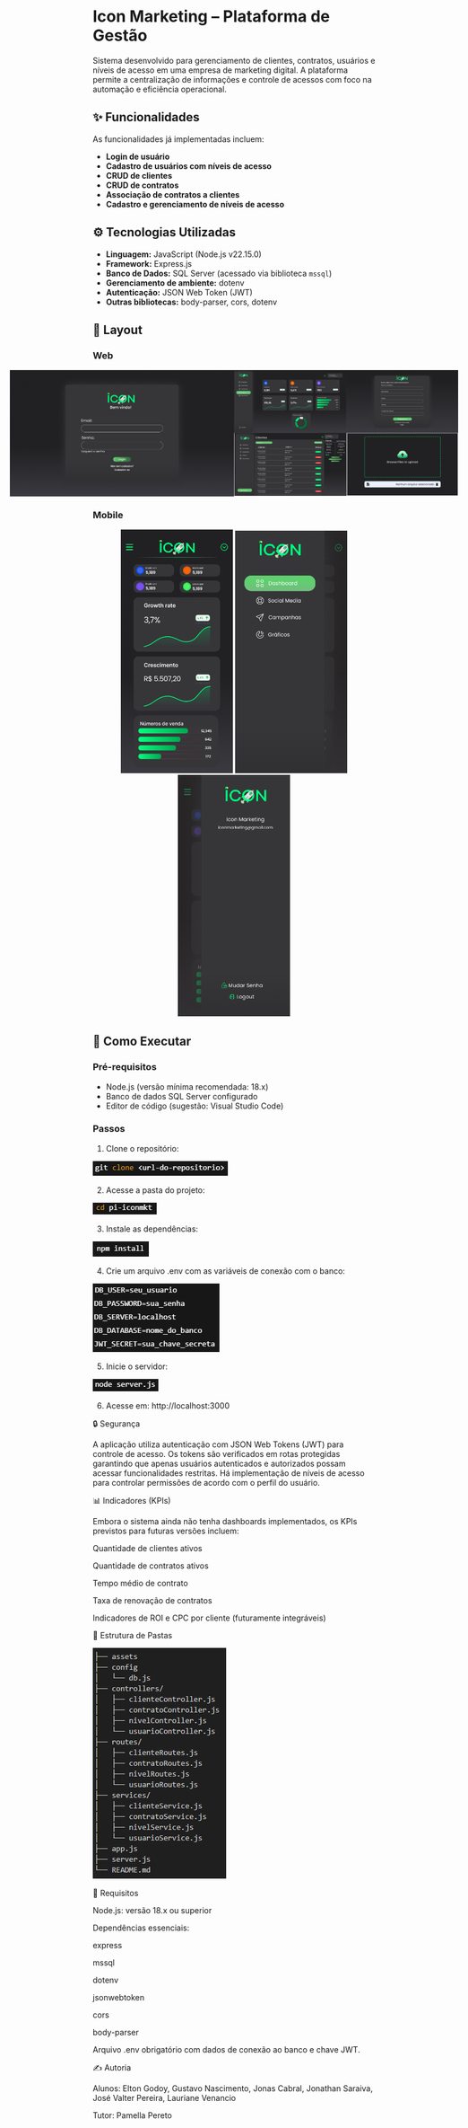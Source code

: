 # Icon Marketing – Plataforma de Gestão

Sistema desenvolvido para gerenciamento de clientes, contratos, usuários e níveis de acesso em uma empresa de marketing digital. A plataforma permite a centralização de informações e controle de acessos com foco na automação e eficiência operacional.

## ✨ Funcionalidades

As funcionalidades já implementadas incluem:

- **Login de usuário**
- **Cadastro de usuários com níveis de acesso**
- **CRUD de clientes**
- **CRUD de contratos**
- **Associação de contratos a clientes**
- **Cadastro e gerenciamento de níveis de acesso**

## ⚙️ Tecnologias Utilizadas

- **Linguagem:** JavaScript (Node.js v22.15.0)
- **Framework:** Express.js
- **Banco de Dados:** SQL Server (acessado via biblioteca `mssql`)
- **Gerenciamento de ambiente:** dotenv
- **Autenticação:** JSON Web Token (JWT)
- **Outras bibliotecas:** body-parser, cors, dotenv

## 🎨 Layout

### Web

<p align="center" style="display: flex; align-items: flex-start; justify-content: center;">
  <img alt="Tela do aplicativo versão Web" src="./src/assets/web1.png" width="400px">

  <img alt="Tela do aplicativo versão Web" src="./src/assets/web2.png" width="400px">
</p>

### Mobile

<p align="center">
  <img alt="Tela do aplicativo versão mobile" src="./src/assets/mobile1.png" width="200px">

  <img alt="Tela do aplicativo versão mobile" src="./src/assets/mobile2.png" width="200px">

  <img alt="Tela do aplicativo versão mobile" src="./src/assets/mobile3.png" width="200px">
</p>

## 🚀 Como Executar

### Pré-requisitos

- Node.js (versão mínima recomendada: 18.x)
- Banco de dados SQL Server configurado
- Editor de código (sugestão: Visual Studio Code)

### Passos

1. Clone o repositório:

  <img src="./src/assets/1.png">

2. Acesse a pasta do projeto:

  <img src="./src/assets/2.png">

3. Instale as dependências:

  <img src="./src/assets/3.png">

4. Crie um arquivo .env com as variáveis de conexão com o banco:

  <img src="./src/assets/4.png">

5. Inicie o servidor:

  <img src="./src/assets/5.png">

6. Acesse em: http://localhost:3000

🔒 Segurança

A aplicação utiliza autenticação com JSON Web Tokens (JWT) para controle de acesso. Os tokens são verificados em rotas protegidas garantindo que apenas usuários autenticados e autorizados possam acessar funcionalidades restritas. Há implementação de níveis de acesso para controlar permissões de acordo com o perfil do usuário.

📊 Indicadores (KPIs)

Embora o sistema ainda não tenha dashboards implementados, os KPIs previstos para futuras versões incluem:

Quantidade de clientes ativos

Quantidade de contratos ativos

Tempo médio de contrato

Taxa de renovação de contratos

Indicadores de ROI e CPC por cliente (futuramente integráveis)

📁 Estrutura de Pastas

<img src="./src/assets/estrutura.png">

📌 Requisitos

Node.js: versão 18.x ou superior

Dependências essenciais:

express

mssql

dotenv

jsonwebtoken

cors

body-parser

Arquivo .env obrigatório com dados de conexão ao banco e chave JWT.

✍️ Autoria

Alunos: Elton Godoy, Gustavo Nascimento, Jonas Cabral, Jonathan Saraiva, José Valter Pereira, Lauriane Venancio

Tutor: Pamella Pereto